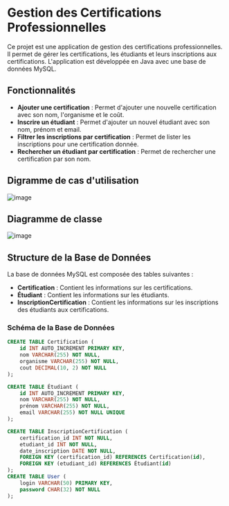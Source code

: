 # Gestion des Certifications Professionnelles

Ce projet est une application de gestion des certifications professionnelles. Il permet de gérer les certifications, les étudiants et leurs inscriptions aux certifications. L'application est développée en Java avec une base de données MySQL.

## Fonctionnalités

- **Ajouter une certification** : Permet d'ajouter une nouvelle certification avec son nom, l'organisme et le coût.
- **Inscrire un étudiant** : Permet d'ajouter un nouvel étudiant avec son nom, prénom et email.
- **Filtrer les inscriptions par certification** : Permet de lister les inscriptions pour une certification donnée.
- **Rechercher un étudiant par certification** : Permet de rechercher une certification par son nom.

## Digramme de cas d'utilisation

![image](https://github.com/user-attachments/assets/223485c7-956e-4bf7-8f0d-ec99c54ad15f)


## Diagramme de classe

![image](https://github.com/user-attachments/assets/60b600fd-9ebf-4727-89fe-af77aeb922ee)



## Structure de la Base de Données

La base de données MySQL est composée des tables suivantes :

- **Certification** : Contient les informations sur les certifications.
- **Étudiant** : Contient les informations sur les étudiants.
- **InscriptionCertification** : Contient les informations sur les inscriptions des étudiants aux certifications.

### Schéma de la Base de Données

```sql
CREATE TABLE Certification (
    id INT AUTO_INCREMENT PRIMARY KEY,
    nom VARCHAR(255) NOT NULL,
    organisme VARCHAR(255) NOT NULL,
    cout DECIMAL(10, 2) NOT NULL
);

CREATE TABLE Étudiant (
    id INT AUTO_INCREMENT PRIMARY KEY,
    nom VARCHAR(255) NOT NULL,
    prénom VARCHAR(255) NOT NULL,
    email VARCHAR(255) NOT NULL UNIQUE
);

CREATE TABLE InscriptionCertification (
    certification_id INT NOT NULL,
    etudiant_id INT NOT NULL,
    date_inscription DATE NOT NULL,
    FOREIGN KEY (certification_id) REFERENCES Certification(id),
    FOREIGN KEY (etudiant_id) REFERENCES Étudiant(id)
);
CREATE TABLE User (
    login VARCHAR(50) PRIMARY KEY,
    password CHAR(32) NOT NULL
);
```
